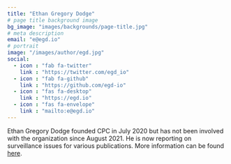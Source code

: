 ```yaml
---
title: "Ethan Gregory Dodge"
# page title background image
bg_image: "images/backgrounds/page-title.jpg"
# meta description
email: "e@egd.io"
# portrait
image: "/images/author/egd.jpg"
social:
  - icon : "fab fa-twitter"
    link : "https://twitter.com/egd_io"
  - icon : "fab fa-github"
    link : "https://github.com/egd-io"
  - icon : "fas fa-desktop"
    link : "https://egd.io"
  - icon : "fas fa-envelope"
    link : "mailto:e@egd.io"
---
```

Ethan Gregory Dodge founded CPC in July 2020 but has not been involved with the organization since August 2021. He is now reporting on surveillance issues for various publications. More information can be found [here](https://www.egd.io/about/conflicts-of-interest/).
